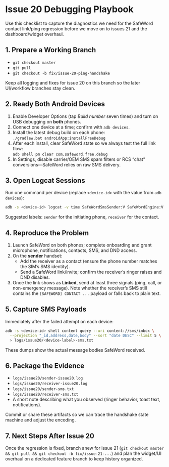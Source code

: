 # Issue 20 Debugging Playbook

Use this checklist to capture the diagnostics we need for the SafeWord contact link/ping regression before we move on to issues 21 and the dashboard/widget overhaul.

## 1. Prepare a Working Branch
- `git checkout master`
- `git pull`
- `git checkout -b fix/issue-20-ping-handshake`

Keep all logging and fixes for issue&nbsp;20 on this branch so the later UI/workflow branches stay clean.

## 2. Ready Both Android Devices
1. Enable Developer Options (tap *Build number* seven times) and turn on USB debugging on **both** phones.
2. Connect one device at a time; confirm with `adb devices`.
3. Install the latest debug build on each phone:  
   `./gradlew.bat androidApp:installFreeDebug`
4. After each install, clear SafeWord state so we always test the full link flow:  
   `adb shell pm clear com.safeword.free.debug`
5. In Settings, disable carrier/OEM SMS spam filters or RCS “chat” conversions—SafeWord relies on raw SMS delivery.

## 3. Open Logcat Sessions
Run one command per device (replace `<device-id>` with the value from `adb devices`):

```bash
adb -s <device-id> logcat -v time SafeWordSmsSender:V SafeWordEngine:V PeerBridge:V AndroidEmergencyDispatcher:V *:S | tee logs/issue20/<device-label>-issue20.log
```

Suggested labels: `sender` for the initiating phone, `receiver` for the contact.

## 4. Reproduce the Problem
1. Launch SafeWord on both phones; complete onboarding and grant microphone, notifications, contacts, SMS, and DND access.
2. On the **sender** handset:
   - Add the receiver as a contact (ensure the phone number matches the SIM’s SMS identity).
   - Send a SafeWord link/invite; confirm the receiver’s ringer raises and DND disables.
3. Once the link shows as **Linked**, send at least three signals (ping, call, or non-emergency message). Note whether the receiver’s SMS still contains the `[SAFEWORD] CONTACT ...` payload or falls back to plain text.

## 5. Capture SMS Payloads
Immediately after the failed attempt on each device:

```bash
adb -s <device-id> shell content query --uri content://sms/inbox \
  --projection "_id,address,date,body" --sort "date DESC" --limit 5 \
  > logs/issue20/<device-label>-sms.txt
```

These dumps show the actual message bodies SafeWord received.

## 6. Package the Evidence
- `logs/issue20/sender-issue20.log`
- `logs/issue20/receiver-issue20.log`
- `logs/issue20/sender-sms.txt`
- `logs/issue20/receiver-sms.txt`
- A short note describing what you observed (ringer behavior, toast text, notifications).

Commit or share these artifacts so we can trace the handshake state machine and adjust the encoding.

## 7. Next Steps After Issue 20
Once the regression is fixed, branch anew for issue&nbsp;21 (`git checkout master && git pull && git checkout -b fix/issue-21-...`) and plan the widget/UI overhaul on a dedicated feature branch to keep history organized.
